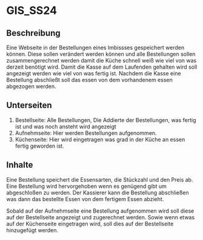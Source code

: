 # GIS_SS24

## Beschreibung
Eine Webseite in der Bestellungen eines Imbissses gespeichert werden können. Diese sollen verändert werden können und alle Bestellungen sollen zusammengerechnet werden damit die Küche schnell weiß wie viel von was derzeit benötigt wird. Damit die Kasse auf dem Laufenden gehalten wird soll angezeigt werden wie viel von was fertig ist. Nachdem die Kasse eine Bestellung abschließt soll das essen von dem vorhandenem essen abgezogen werden.

## Unterseiten
1. Bestellseite: Alle Bestellungen, Die Addierte der Bestellungen, was fertig ist und was noch ansteht wird angezeigt
2. Aufnehmseite: Hier werden Bestellungen aufgenommen. 
3. Küchenseite: Hier wird eingetragen was grad in der Küche an essen fertig geworden ist.

## Inhalte
Eine Bestellung speichert die Essensarten, die Stückzahl und den Preis ab. Eine Bestellung wird hervorgehoben wenn es genügend gibt um abgeschloßen zu werden. Der Kassierer kann die Bestellung abschließen was dann das bestellte Essen von dem fertigem Essen abzieht. 

Sobald auf der Aufnehmseite eine Bestellung aufgenommen wird soll diese auf der Bestellseite angezeigt und zugerechnet werden. Sowie wenn etwas auf der Küchenseite eingetragen wird, soll dies auf der Bestellseite hinzugefügt werden.